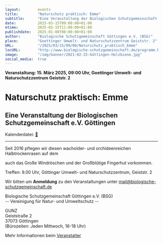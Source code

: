 ```yaml
---
layout:        events
title:         "Naturschutz praktisch: Emme"
subtitle:      "Eine Veranstaltung der Biologischen Schutzgemeinschaft e.V. Göttingen"
date:          2025-03-15T09:00:00+01:00
etime:         2025-03-15T11:00:00+01:00
publishdate:   2025-01-08T00:00:00+01:00
author:        "Biologische Schutzgemeinschaft Göttingen e.V. (BSG)"
place:         "Goettinger Umwelt- und Naturschutzzentrum Geiststr. 2"
URL:           "/2025/03/15/09/00/Naturschutz_praktisch_Emme"
locURL:        "http://www.biologische-schutzgemeinschaft.de/programm.html"
image:         "/img/banner/2021-02-25-Göttingen-Holzbiene.jpg"
social_media:  true
---
```


**Veranstaltung: 15. März 2025, 09:00 Uhr, Goettinger Umwelt- und Naturschutzzentrum Geiststr. 2**

Naturschutz praktisch: Emme
===========

Eine Veranstaltung der Biologischen Schutzgemeinschaft e.V. Göttingen
-----------


Kalenderdatei: [📆](/ics/2025-03-15_09-00_naturschutz_praktisch_emme.ics)

-------------


Seit 2016 pflegen wir diesen wacholder- und orchideenreichen Halbtrockenrasen auf dem

auch das Große Windröschen und der Großblütige Fingerhut vorkommen.

Treffen: 9.00 Uhr, Göttinger Umwelt- und Naturschutzzentrum, Geiststr. 2


Wir bitten um **Anmeldung** zu den Veranstaltungen unter mail@biologische-schutzgemeinschaft.de

Biologische Schutzgemeinschaft Göttingen e.V. (BSG)  
-- Vereinigung für Natur- und Umweltschutz --  

GUNZ  
Geiststraße 2  
37073 Göttingen  
(Bürozeiten: Jeden Mittwoch, 16-18 Uhr)


Mehr Informationen beim [Veranstalter](http://www.biologische-schutzgemeinschaft.de/programm.html)
